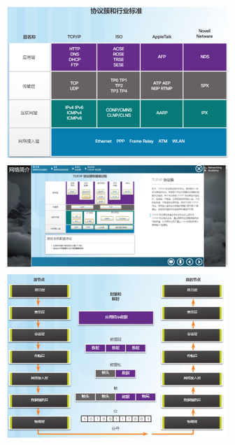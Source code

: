 ![1569643881432](ch3.assets/1569643881432.png)



![1569644250340](ch3.assets/1569644250340.png)



![1569645742314](ch3.assets/1569645742314.png)

